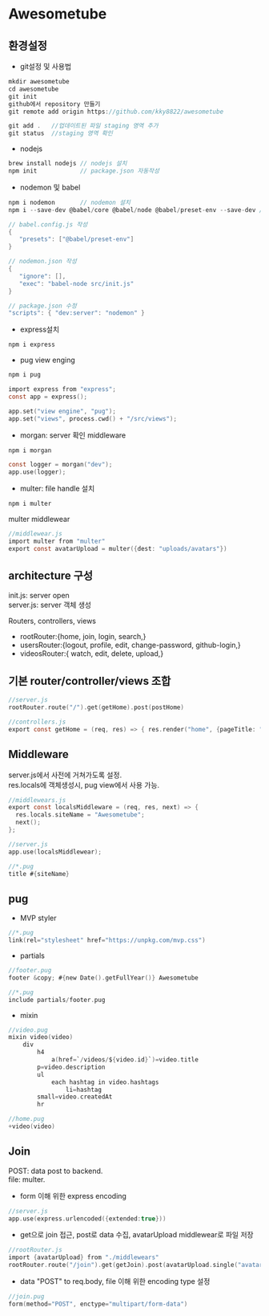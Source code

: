 # Awesometube

## 환경설정

- git설정 및 사용법

```c
mkdir awesometube
cd awesometube
git init
github에서 repository 만들기
git remote add origin https://github.com/kky8822/awesometube

git add .   //업데이트된 파일 staging 영역 추가
git status  //staging 영역 확인

```

- nodejs

```c
brew install nodejs // nodejs 설치
npm init            // package.json 자동작성
```

- nodemon 및 babel

```c
npm i nodemon       // nodemon 설치
npm i --save-dev @babel/core @babel/node @babel/preset-env --save-dev // bable 설치
```

```c
// babel.config.js 작성
{
   "presets": ["@babel/preset-env"]
}
```

```c
// nodemon.json 작성
{
   "ignore": [],
   "exec": "babel-node src/init.js"
}
```

```c
// package.json 수정
"scripts": { "dev:server": "nodemon" }
```

- express설치

```c
npm i express
```

- pug view enging

```c
npm i pug
```

```c
import express from "express";
const app = express();

app.set("view engine", "pug");
app.set("views", process.cwd() + "/src/views");
```

- morgan: server 확인 middleware

```c
npm i morgan
```

```c
const logger = morgan("dev");
app.use(logger);
```

- multer: file handle
  설치

```c
npm i multer
```

multer middlewear

```c
//middlewear.js
import multer from "multer"
export const avatarUpload = multer({dest: "uploads/avatars"})
```

## architecture 구성

init.js: server open  
server.js: server 객체 생성

Routers, controllers, views

- rootRouter:{home, join, login, search,}
- usersRouter:{logout, profile, edit, change-password, github-login,}
- videosRouter:{ watch, edit, delete, upload,}

## 기본 router/controller/views 조합

```c
//server.js
rootRouter.route("/").get(getHome).post(postHome)
```

```c
//controllers.js
export const getHome = (req, res) => { res.render("home", {pageTitle: "Home"});}
```

## Middleware

server.js에서 사전에 거쳐가도록 설정.  
res.locals에 객체생성시, pug view에서 사용 가능.

```c
//middlewears.js
export const localsMiddleware = (req, res, next) => {
  res.locals.siteName = "Awesometube";
  next();
};
```

```c
//server.js
app.use(localsMiddlewear);
```

```c
//*.pug
title #{siteName}
```

## pug

- MVP styler

```c
//*.pug
link(rel="stylesheet" href="https://unpkg.com/mvp.css")
```

- partials

```c
//footer.pug
footer &copy; #{new Date().getFullYear()} Awesometube
```

```c
//*.pug
include partials/footer.pug
```

- mixin

```c
//video.pug
mixin video(video)
    div
        h4
            a(href=`/videos/${video.id}`)=video.title
        p=video.description
        ul
            each hashtag in video.hashtags
                li=hashtag
        small=video.createdAt
        hr
```

```c
//home.pug
+video(video)
```

## Join

POST: data post to backend.  
file: multer.

- form 이해 위한 express encoding

```c
//server.js
app.use(express.urlencoded({extended:true}))
```

- get으로 join 접근, post로 data 수집, avatarUpload middlewear로 파일 저장

```c
//rootRouter.js
import {avatarUpload} from "./middlewears"
rootRouter.route("/join").get(getJoin).post(avatarUpload.single("avatar"), postJoin)
```

- data "POST" to req.body, file 이해 위한 encoding type 설정

```c
//join.pug
form(method="POST", enctype="multipart/form-data")
```
